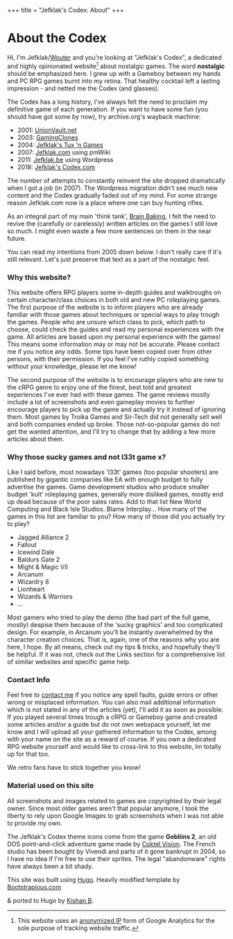 +++
title = "Jefklak's Codex: About"
+++

# About the Codex

Hi, I'm Jefklak/[Wouter](https://brainbaking.com/about/) and you're looking at "Jefklak's Codex", a dedicated and highly opinionated website[^1] about nostalgic games. The word **nostalgic** should be emphasized here. I grew up with a Gameboy between my hands and PC RPG games burnt into my retina. That healthy cocktail left a lasting impression - and netted me the Codex (and glasses).

The Codex has a long history, I've always felt the need to proclaim my definitive game of each generation. If you want to have some fun (you should have got some by now), try archive.org's wayback machine:

- 2001: [UnionVault.net](https://web.archive.org/web/20020529210353/http://www.unionvault.net:80/)
- 2003: [GamingClones](https://web.archive.org/web/20030420061718/http://gamingclones.com:80/)
- 2004: [Jefklak's Tux 'n Games](https://web.archive.org/web/20041206113458/http://jefklak.suidzer0.org:80/)
- 2007: [Jefklak.com](https://web.archive.org/web/20070512212547/http://www.jefklak.com:80/Main/HomePage) using pmWiki
- 2011: [Jefklak.be](https://web.archive.org/web/20110107221804/http://jefklak.be) using Wordpress
- 2018: [Jefklak's Codex.com](https://jefklakscodex.com)

The number of attempts to constantly reinvent the site dropped dramatically when I got a job (in 2007). The Wordpress migration didn't see much new content and the Codex gradually faded out of my mind. For some strange reason Jefklak.com now is a place where one can buy hunting rifles. 

As an integral part of my main 'think tank', [Brain Baking](https://brainbaking.com/), I felt the need to revive the (carefully or carelessly) written articles on the games I still love so much. I might even waste a few more sentences on them in the near future. 

You can read my intentions from 2005 down below. I don't really care if it's still relevant. Let's just preserve that text as a part of the nostalgic feel. 

### Why this website?

This website offers RPG players some in-depth guides and walktroughs on certain character/class choices in both old and new PC roleplaying games. The first purpose of the website is to inform players who are already familiar with those games about techniques or special ways to play trough the games. People who are unsure which class to pick, which path to choose, could check the guides and read my personal experiences with the game. All articles are based upon my personal experience with the games! This means some information may or may not be accurate. Please contact me if you notice any odds. Some tips have been copied over from other persons, with their permission. If you feel I've ruthly copied something without your knowledge, please let me know!

The second purpose of the website is to encourage players who are new to the cRPG genre to enjoy one of the finest, best told and greatest experiences I've ever had with these games. The game reviews mostly include a lot of screenshots and even gameplay movies to further encourage players to pick up the game and actually try it instead of ignoring them. Most games by Troika Games and Sir-Tech did not generally sell well and both companies ended up broke. Those not-so-popular games do not get the wanted attention, and I'll try to change that by adding a few more articles about them.

### Why those sucky games and not l33t game x?

Like I said before, most nowadays 'l33t' games (too popular shooters) are published by gigantic companies like EA with enough budget to fully advertise the games. Game development studios who produce smaller budget 'kult' roleplaying games, generally more disliked games, mostly end up dead because of the poor sales rates. Add to that list New World Computing and Black Isle Studios. Blame Interplay... 
How many of the games in this list are familiar to you? How many of those did you actually try to play?

- Jagged Alliance 2
- Fallout
- Icewind Dale
- Baldurs Gate 2
- Might & Magic VII
- Arcanum
- Wizardry 8
- Lionheart
- Wizards & Warriors
- ...

Most gamers who tried to play the demo (the bad part of the full game, mostly) despise them because of the 'sucky graphics' and too complicated design. For example, in Arcanum you'll be instantly overwhelmed by the character creation choices. That is, again, one of the reasons why you are here, I hope. By all means, check out my tips & tricks, and hopefully they'll be helpful. If it was not, check out the Links section for a comprehensive list of similar websites and specific game help.

### Contact Info

Feel free to [contact me](https://brainbaking.com/about/) if you notice any spell faults, guide errors or other wrong or misplaced information. You can also mail additional information which is not stated in any of the articles (yet), I'll add it as soon as possible. If you played several times trough a cRPG or Gameboy game and created some articles and/or a guide but do not own webspace yourself, let me know and I will upload all your gathered information to the Codex, among with your name on the site as a reward of course. If you own a dedicated RPG website yourself and would like to cross-link to this website, Im totally up for that too. 

We retro fans have to stick together you know!

### Material used on this site

All screenshots and images related to games are copyrighted by their legal owner. Since most older games aren't that popular anymore, I took the liberty to rely upon Google Images to grab screenshots when I was not able to provide my own. 

The Jefklak's Codex theme icons come from the game **Gobliins 2**, an old DOS point-and-click adventure game made by [Coktel Vision](https://en.wikipedia.org/wiki/Coktel_Vision). The French studio has been bought by Vivendi and parts of it gone bankrupt in 2004, so I have no idea if I'm free to use their sprites. The legal "abandonware" rights have always been a bit shady. 

This site was built using [Hugo](http://gohugo.io/). Heavily modified template by <a href="https://bootstrapious.com/free-templates" class="external">Bootstrapious.com</a>
<!-- Not removing this link is part of the licence conditions of the template. Thanks for understanding :) -->
&amp; ported to Hugo by <a href="https://github.com/kishaningithub">Kishan B</a>.

[^1]: This website uses an [anonymized IP](https://support.google.com/analytics/answer/2763052?hl=en) form of Google Analytics for the sole purpose of tracking website traffic.    